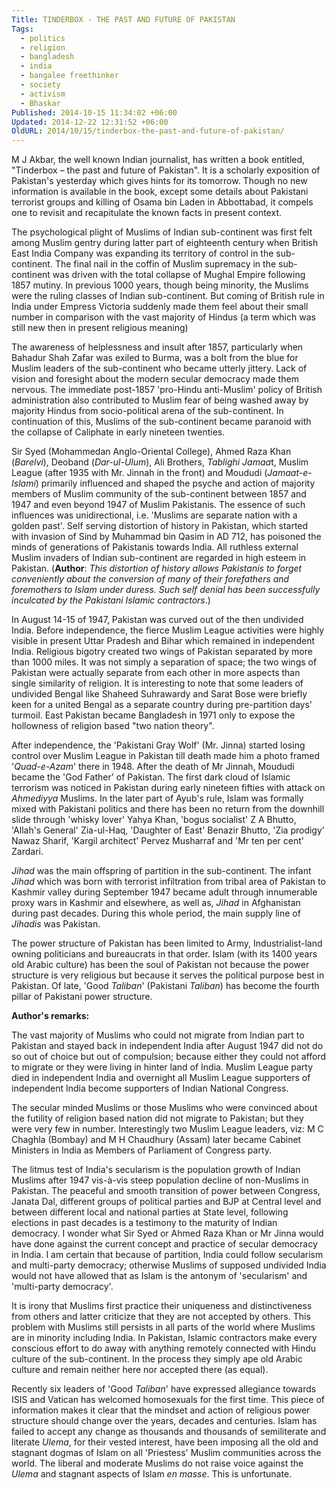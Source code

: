 ```yaml
---
Title: TINDERBOX - THE PAST AND FUTURE OF PAKISTAN
Tags:
  - politics
  - religion
  - bangladesh
  - india
  - bangalee freethinker
  - society
  - activism
  - Bhaskar
Published: 2014-10-15 11:34:02 +06:00
Updated: 2014-12-22 12:31:52 +06:00
OldURL: 2014/10/15/tinderbox-the-past-and-future-of-pakistan/
---
```


M J Akbar, the well known Indian journalist, has written a book entitled, "Tinderbox – the past and future of Pakistan". It is a scholarly exposition of Pakistan's yesterday which gives hints for its tomorrow. Though no new information is available in the book, except some details about Pakistani terrorist groups and killing of Osama bin Laden in Abbottabad, it compels one to revisit and recapitulate the known facts in present context. 

The psychological plight of Muslims of Indian sub-continent was first felt among Muslim gentry during latter part of eighteenth century when British East India Company was expanding its territory of control in the sub-continent. The final nail in the coffin of Muslim supremacy in the sub-continent was driven with the total collapse of Mughal Empire following 1857 mutiny. In previous 1000 years, though being minority, the Muslims were the ruling classes of Indian sub-continent. But coming of British rule in India under Empress Victoria suddenly made them feel about their small number in comparison with the vast majority of Hindus (a term which was still new then in present religious meaning)

The awareness of helplessness and insult after 1857, particularly when Bahadur Shah Zafar was exiled to Burma, was a bolt from the blue for Muslim leaders of the sub-continent who became utterly jittery. Lack of vision and foresight about the modern secular democracy made them nervous. The immediate post-1857 'pro-Hindu anti-Muslim' policy of British administration also contributed to Muslim fear of being washed away by majority Hindus from socio-political arena of the sub-continent. In continuation of this, Muslims of the sub-continent became paranoid with the collapse of Caliphate in early nineteen twenties.

Sir Syed (Mohammedan Anglo-Oriental College), Ahmed Raza Khan (<em>Barelvi</em>), Deoband (<em>Dar-ul-Ulum</em>), Ali Brothers, <em>Tablighi Jamaa</em>t, Muslim League (after 1935 with Mr. Jinnah in the front) and Moududi (<em>Jamaat-e-Islami</em>) primarily influenced and shaped the psyche and action of majority members of Muslim community of the sub-continent between 1857 and 1947 and even beyond 1947 of Muslim Pakistanis. The essence of such influences was unidirectional, i.e. 'Muslims are separate nation with a golden past'. Self serving distortion of history in Pakistan, which started with invasion of Sind by Muhammad bin Qasim in AD 712, has poisoned the minds of generations of Pakistanis towards India. All ruthless external Muslim invaders of Indian sub-continent are regarded in high esteem in Pakistan. (<strong>Author</strong>: <em>This distortion of history allows Pakistanis to forget conveniently about the conversion of many of their forefathers and foremothers to Islam under duress. Such self denial has been successfully inculcated by the Pakistani Islamic contractors</em>.)

In August 14-15 of 1947, Pakistan was curved out of the then undivided India. Before independence, the fierce Muslim League activities were highly visible in present Uttar Pradesh and Bihar which remained in independent India. Religious bigotry created two wings of Pakistan separated by more than 1000 miles. It was not simply a separation of space; the two wings of Pakistan were actually separate from each other in more aspects than single similarity of religion. It is interesting to note that some leaders of undivided Bengal like Shaheed Suhrawardy and Sarat Bose were briefly keen for a united Bengal as a separate country during pre-partition days' turmoil. East Pakistan became Bangladesh in 1971 only to expose the hollowness of religion based "two nation theory".

After independence, the 'Pakistani Gray Wolf' (Mr. Jinna) started losing control over Muslim League in Pakistan till death made him a photo framed '<em>Quad-e-Azam</em>' there in 1948. After the death of Mr Jinnah, Moududi became the 'God Father' of Pakistan. The first dark cloud of Islamic terrorism was noticed in Pakistan during early nineteen fifties with attack on <em>Ahmediyya</em> Muslims. In the later part of Ayub's rule, Islam was formally mixed with Pakistani politics and there has been no return from the downhill slide through 'whisky lover' Yahya Khan, 'bogus socialist' Z A Bhutto, 'Allah's General' Zia-ul-Haq, 'Daughter of East' Benazir Bhutto, 'Zia prodigy' Nawaz Sharif, 'Kargil architect' Pervez Musharraf and 'Mr ten per cent' Zardari. 

<em>Jihad</em> was the main offspring of partition in the sub-continent. The infant <em>Jihad</em> which was born with terrorist infiltration from tribal area of Pakistan to Kashmir valley during September 1947 became adult through innumerable proxy wars in Kashmir and elsewhere, as well as, <em>Jihad</em> in Afghanistan during past decades. During this whole period, the main supply line of <em>Jihadis</em> was Pakistan. 

The power structure of Pakistan has been limited to Army, Industrialist-land owning politicians and bureaucrats in that order. Islam (with its 1400 years old Arabic culture) has been the soul of Pakistan not because the power structure is very religious but because it serves the political purpose best in Pakistan. Of late, 'Good <em>Taliban</em>' (Pakistani <em>Taliban</em>) has become the fourth pillar of Pakistani power structure. 

<strong>Author's remarks:</strong>

The vast majority of Muslims who could not migrate from Indian part to Pakistan and stayed back in independent India after August 1947 did not do so out of choice but out of compulsion; because either they could not afford to migrate or they were living in hinter land of India. Muslim League party died in independent India and overnight all Muslim League supporters of independent India become supporters of Indian National Congress. 

The secular minded Muslims or those Muslims who were convinced about the futility of religion based nation did not migrate to Pakistan; but they were very few in number. Interestingly two Muslim League leaders, viz: M C Chaghla (Bombay) and M H Chaudhury (Assam) later became Cabinet Ministers in India as Members of Parliament of Congress party. 

The litmus test of India's secularism is the population growth of Indian Muslims after 1947 vis-à-vis steep population decline of non-Muslims in Pakistan. The peaceful and smooth transition of power between Congress, Janata Dal, different groups of political parties and BJP at Central level and between different local and national parties at State level, following elections in past decades is a testimony to the maturity of Indian democracy. I wonder what Sir Syed or Ahmed Raza Khan or Mr Jinna would have done against the current concept and practice of secular democracy in India. I am certain that because of partition, India could follow secularism and multi-party democracy; otherwise Muslims of supposed undivided India would not have allowed that as Islam is the antonym of 'secularism' and 'multi-party democracy'.

It is irony that Muslims first practice their uniqueness and distinctiveness from others and latter criticize that they are not accepted by others. This problem with Muslims still persists in all parts of the world where Muslims are in minority including India. In Pakistan, Islamic contractors make every conscious effort to do away with anything remotely connected with Hindu culture of the sub-continent. In the process they simply ape old Arabic culture and remain neither here nor accepted there (as equal). 

Recently six leaders of 'Good <em>Taliban</em>' have expressed allegiance towards ISIS and Vatican has welcomed homosexuals for the first time. This piece of information makes it clear that the mindset and action of religious power structure should change over the years, decades and centuries. Islam has failed to accept any change as thousands and thousands of semiliterate and literate <em>Ulema</em>, for their vested interest, have been imposing all the old and stagnant dogmas of Islam on all 'Priestess' Muslim communities across the world. The liberal and moderate Muslims do not raise voice against the <em>Ulema</em> and stagnant aspects of Islam <em>en masse</em>. This is unfortunate.

